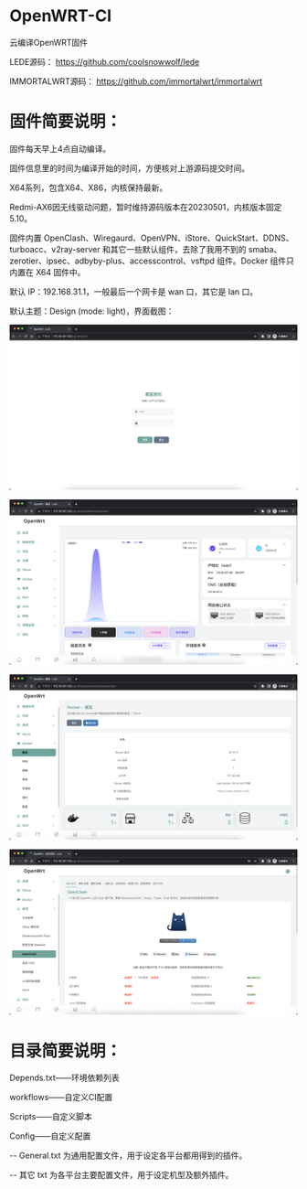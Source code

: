# OpenWRT-CI
云编译OpenWRT固件

LEDE源码：
https://github.com/coolsnowwolf/lede

IMMORTALWRT源码：
https://github.com/immortalwrt/immortalwrt

# 固件简要说明：

固件每天早上4点自动编译。

固件信息里的时间为编译开始的时间，方便核对上游源码提交时间。

X64系列，包含X64、X86，内核保持最新。

Redmi-AX6因无线驱动问题，暂时维持源码版本在20230501，内核版本固定5.10。

固件内置 OpenClash、Wiregaurd、OpenVPN、iStore、QuickStart、DDNS、turboacc、v2ray-server 和其它一些默认组件，去除了我用不到的 smaba、zerotier、ipsec、adbyby-plus、accesscontrol、vsftpd 组件。Docker 组件只内置在 X64 固件中。

默认 IP：192.168.31.1，一般最后一个网卡是 wan 口，其它是 lan 口。

默认主题：Design (mode: light)，界面截图：

![](./assets/Snipaste_2023-08-16_08-48-39.png)

![](./assets/Snipaste_2023-08-16_08-50-07.png)

![](./assets/Snipaste_2023-08-16_08-53-29.png)

![](./assets/Snipaste_2023-08-16_08-54-08.png)

# 目录简要说明：

Depends.txt——环境依赖列表

workflows——自定义CI配置

Scripts——自定义脚本

Config——自定义配置

  -- General.txt 为通用配置文件，用于设定各平台都用得到的插件。

  -- 其它 txt 为各平台主要配置文件，用于设定机型及额外插件。
